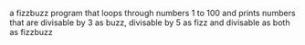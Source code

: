 a fizzbuzz program that loops through numbers 1 to 100 and prints numbers that are divisable by 3 as buzz, divisable by 5 as fizz and divisable as both as fizzbuzz


